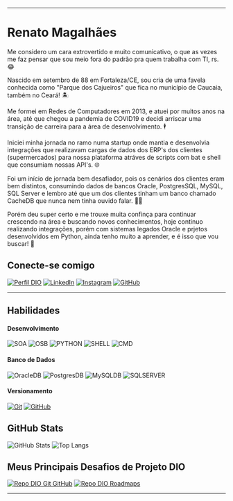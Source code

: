 
---
# Renato Magalhães

Me considero um cara extrovertido e muito comunicativo, o que as vezes me faz pensar que sou meio fora do padrão pra quem trabalha com TI, rs. 😂

Nascido em setembro de 88 em Fortaleza/CE, sou cria de uma favela conhecida como "Parque dos Cajueiros" que fica no município de Caucaia, também no Ceará! 🏝

Me formei em Redes de Computadores em 2013, e atuei por muitos anos na área, até que chegou a pandemia de COVID19 e decidi arriscar uma transição de carreira para a área de desenvolvimento. 🕴

Iniciei minha jornada no ramo numa startup onde mantia e desenvolvia integrações que realizavam cargas de dados dos ERP's dos clientes (supermercados) para nossa plataforma atráves de scripts com bat e shell que consumiam nossas API's. 🌐

Foi um início de jornada bem desafiador, pois os cenários dos clientes eram bem distintos, consumindo dados de bancos Oracle, PostgresSQL, MySQL, SQL Server e lembro até que um dos clientes tinham um banco chamado CacheDB que nunca nem tinha ouvido falar. 😮‍💨

Porém deu super certo e me trouxe muita confinça para continuar crescendo na área e buscando novos conhecimentos, hoje continuo realizando integrações, porém com sistemas legados Oracle e prjetos desenvolvidos em Python, ainda tenho muito a aprender, e é isso que vou buscar! 🤩


## Conecte-se comigo
[![Perfil DIO](https://img.shields.io/badge/-Meu%20Perfil%20na%20DIO-046922?style=for-the-badge)](https://web.dio.me/users/rrmagalhaes/)
[![LinkedIn](https://img.shields.io/badge/-LinkedIn-0e76a8?style=for-the-badge&logo=linkedin&logoColor=FFF)](https://www.linkedin.com/in/renatormagalhaes/)
[![Instagram](https://img.shields.io/badge/-Instagram-E1306C?style=for-the-badge&logo=instagram&logoColor=FFF)](https://www.instagram.com/renatinho.rrm/)
[![GitHub](https://img.shields.io/badge/-GitHub-000?style=for-the-badge&logo=github&logoColor=FFF)](https://github.com/rrmagalhaes)

---
## Habilidades

#### Desenvolvimento
![SOA](https://img.shields.io/badge/ORACLE%20SOA%20SUITE-f80000?style=for-the-badge&logo=oracle&logoColor=FFF)
![OSB](https://img.shields.io/badge/ORACLE%20SERVICE%20BUS-f80000?style=for-the-badge&logo=oracle&logoColor=FFF)
![PYTHON](https://img.shields.io/badge/PYTHON-0e76a8?style=for-the-badge&logo=python&logoColor=FFF)
![SHELL](https://img.shields.io/badge/SHELL%20SCRIPT-000?style=for-the-badge&logo=linux&logoColor=FFF)
![CMD](https://img.shields.io/badge/BAT%20SCRIPT-000?style=for-the-badge&logo=windowsterminal&logoColor=FFF)

#### Banco de Dados
![OracleDB](https://img.shields.io/badge/ORACLE%20DB-f80000?style=for-the-badge&logo=oracle&logoColor=FFF)
![PostgresDB](https://img.shields.io/badge/POSTGRES-0e76a8?style=for-the-badge&logo=postgresql&logoColor=FFF)
![MySQLDB](https://img.shields.io/badge/MYSQL-ff6400?style=for-the-badge&logo=mysql&logoColor=FFF)
![SQLSERVER](https://img.shields.io/badge/SQL%20SERVER-808080?style=for-the-badge&logo=microsoftsqlserver&logoColor=FFF)

#### Versionamento
[![Git](https://img.shields.io/badge/Git-000?style=for-the-badge&logo=git&logoColor=FFF)](https://git-scm.com/doc) 
[![GitHub](https://img.shields.io/badge/GitHub-000?style=for-the-badge&logo=github&logoColor=FFF)](https://docs.github.com/)

## GitHub Stats
![GitHub Stats](https://github-readme-stats.vercel.app/api?username=rrmagalhaes&theme=transparent&bg_color=09822d&border_color=30A3DC&show_icons=true&icon_color=30A3DC&title_color=000&text_color=FFF)
![Top Langs](https://github-readme-stats-git-masterrstaa-rickstaa.vercel.app/api/top-langs/?username=rrmagalhaes&layout=compact&bg_color=09822d&border_color=30A3DC&title_color=000&text_color=FFF)

## Meus Principais Desafios de Projeto DIO
[![Repo DIO Git GitHub](https://github-readme-stats.vercel.app/api/pin/?username=rrmagalhaes&repo=dio-lab-open-source&bg_color=09822d&border_color=30A3DC&show_icons=true&icon_color=30A3DC&title_color=000&text_color=FFF)](https://github.com/rrmagalhaes/dio-lab-open-source)
[![Repo DIO Roadmaps](https://github-readme-stats.vercel.app/api/pin/?username=digitalinnovationone&repo=roadmaps&bg_color=09822d&border_color=30A3DC&show_icons=true&icon_color=30A3DC&title_color=000&text_color=FFF)](https://github.com/digitalinnovationone/roadmaps)

---
